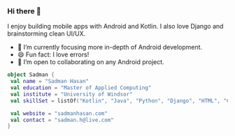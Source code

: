 ### Hi there 👋
I enjoy building mobile apps with Android and Kotlin. I also love Django and brainstorming clean UI/UX.
- 🌱 I’m currently focusing more in-depth of Android development.
- 😄 Fun fact: I love errors!
- 👯 I’m open to collaborating on any Android project.
```kotlin
object Sadman {
 val name = "Sadman Hasan"
 val education = "Master of Applied Computing"
 val institute = "University of Windsor"
 val skillSet = listOf("Kotlin", "Java", "Python", "Django", "HTML", "CSS", "JavaScript")

 val website = "sadmanhasan.com"
 val contact = "sadman.h@live.com"
}
```

